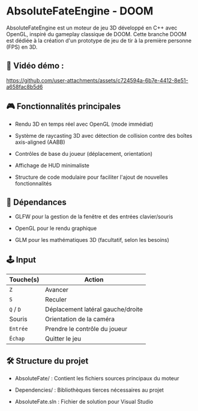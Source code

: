 # AbsoluteFateEngine - DOOM
AbsoluteFateEngine est un moteur de jeu 3D développé en C++ avec OpenGL, inspiré du gameplay classique de DOOM. Cette branche DOOM est dédiée à la création d'un prototype de jeu de tir à la première personne (FPS) en 3D.

## 📌 Vidéo démo :


https://github.com/user-attachments/assets/c724594a-6b7e-4412-8e51-a658fac8b5d6



## 🎮 Fonctionnalités principales
- Rendu 3D en temps réel avec OpenGL (mode immédiat)

- Système de raycasting 3D avec détection de collision contre des boîtes axis-aligned (AABB)

- Contrôles de base du joueur (déplacement, orientation)

- Affichage de HUD minimaliste

- Structure de code modulaire pour faciliter l'ajout de nouvelles fonctionnalités

## 🧰 Dépendances
- GLFW pour la gestion de la fenêtre et des entrées clavier/souris

- OpenGL pour le rendu graphique

- GLM pour les mathématiques 3D (facultatif, selon les besoins)

## 🕹️ Input

| Touche(s)     | Action                        |
|---------------|-------------------------------|
| `Z`           | Avancer                       |
| `S`           | Reculer                       |
| `Q` / `D`     | Déplacement latéral gauche/droite |
| Souris        | Orientation de la caméra      |
| `Entrée`      | Prendre le contrôle du joueur |
| `Échap`       | Quitter le jeu                |

## 🛠️ Structure du projet
- AbsoluteFate/ : Contient les fichiers sources principaux du moteur

- Dependencies/ : Bibliothèques tierces nécessaires au projet

- AbsoluteFate.sln : Fichier de solution pour Visual Studio
